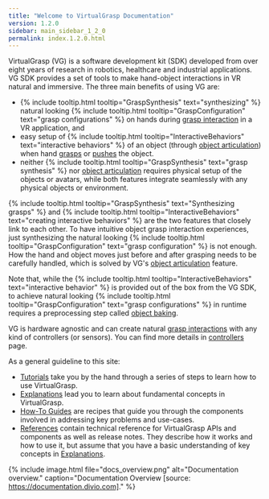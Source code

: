 ```yaml
---
title: "Welcome to VirtualGrasp Documentation"
version: 1.2.0
sidebar: main_sidebar_1_2_0
permalink: index.1.2.0.html
---
```


VirtualGrasp (VG) is a software development kit (SDK) developed from over eight years of research in robotics, healthcare and industrial applications.
VG SDK provides a set of tools to make hand-object interactions in VR natural and immersive. The three main benefits of using VG are:
* {% include tooltip.html tooltip="GraspSynthesis" text="synthesizing" %} natural looking {% include tooltip.html tooltip="GraspConfiguration" text="grasp configurations" %} on hands during [grasp interaction](grasp_interaction.1.2.0.html) in a VR application, and
* easy setup of {% include tooltip.html tooltip="InteractiveBehaviors" text="interactive behaviors" %} of an object (through [object articulation](object_articulation.1.2.0.html)) when hand [grasps](grasp_interaction.1.2.0.html) or [pushes](push_interaction.1.2.0.html) the object. 
* neither {% include tooltip.html tooltip="GraspSynthesis" text="grasp synthesis" %} nor [object articulation](object_articulation.1.2.0.html) requires physical setup of the objects or avatars, while both features integrate seamlessly with any physical objects or environment.

{% include tooltip.html tooltip="GraspSynthesis" text="Synthesizing grasps" %} and {% include tooltip.html tooltip="InteractiveBehaviors" text="creating interactive behaviors" %} are the two features that closely link to each other. 
To have intuitive object grasp interaction experiences, just synthesizing the natural looking 
{% include tooltip.html tooltip="GraspConfiguration" text="grasp configuration" %} is not enough. How the hand and object moves just before and after grasping needs to be carefully handled, which is solved by VG's [object articulation](object_articulation.1.2.0.html) feature.

Note that, while the {% include tooltip.html tooltip="InteractiveBehaviors" text="interactive behavior" %} is provided out of the box from the VG SDK, 
to achieve natural looking {% include tooltip.html tooltip="GraspConfiguration" text="grasp configurations" %} in runtime
requires a preprocessing step called [object baking](object_baking.1.2.0.html).

VG is hardware agnostic and can create natural [grasp interactions](grasp_interaction.1.2.0.html) with any kind of controllers (or sensors). 
You can find more details in [controllers](controllers.1.2.0.html) page.

As a general guideline to this site:

* [Tutorials](unity_get_started_installation.1.2.0.html) take you by the hand through a series of steps to learn how to use VirtualGrasp.
* [Explanations](controllers.1.2.0.html) lead you to learn about fundamental concepts in VirtualGrasp.
* [How-To Guides](unity_component_myvirtualgrasp.1.2.0.html) are recipes that guide you through the components involved in addressing key problems and use-cases.
* [References](virtualgrasp_unityapi.1.2.0.html) contain technical reference for VirtualGrasp APIs and components as well as release notes. They describe how it works and how to use it,
 but assume that you have a basic understanding of key concepts in [Explanations](controllers.1.2.0.html).

{% include image.html file="docs_overview.png" alt="Documentation overview." caption="Documentation Overview [source: https://documentation.divio.com]." %}